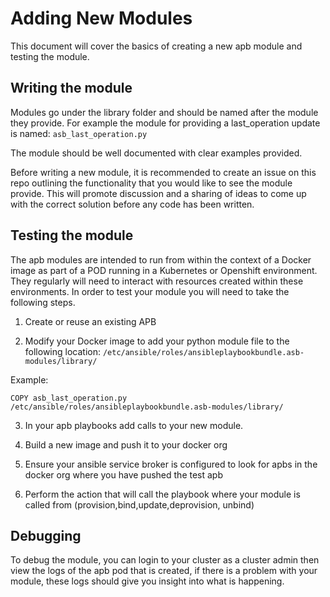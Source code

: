 # Adding New Modules

This document will cover the basics of creating a new apb module and testing the module.


## Writing the module

Modules go under the library folder and should be named after the module they provide. For example the module for providing a last_operation update is named: ```asb_last_operation.py```

The module should be well documented with clear examples provided.

Before writing a new module, it is recommended to create an issue on this repo outlining the functionality that you would like to see the module provide. This will promote discussion and a sharing of ideas to come up with the correct solution before any code has been written.

## Testing the module

The apb modules are intended to run from within the context of a Docker image as part of a POD running in a Kubernetes or Openshift environment. They regularly will need to interact with resources created within these environments. In order to test your module you will need to take the following steps.

1) Create or reuse an existing APB

2) Modify your Docker image to add your python module file to the following location:
``` /etc/ansible/roles/ansibleplaybookbundle.asb-modules/library/ ```

Example:

``` 
COPY asb_last_operation.py /etc/ansible/roles/ansibleplaybookbundle.asb-modules/library/ 
```

3) In your apb playbooks add calls to your new module.

4) Build a new image and push it to your docker org

5) Ensure your ansible service broker is configured to look for apbs in the docker org where you have pushed the test apb

6) Perform the action that will call the playbook where your module is called from (provision,bind,update,deprovision, unbind)

## Debugging 

To debug the module, you can login to your cluster as a cluster admin then view the logs of the apb pod that is created, if there is a problem with your module, these logs should give you insight into what is happening.